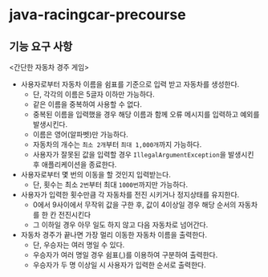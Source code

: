 # java-racingcar-precourse

## 기능 요구 사항
<간단한 자동차 경주 게임>
* 사용자로부터 자동차 이름을 쉼표를 기준으로 입력 받고 자동차를 생성한다.
  * 단, 각각의 이름은 5글자 이하만 가능하다.
  * 같은 이름을 중복하여 사용할 수 없다.
  * 중복된 이름을 입력했을 경우 해당 이름과 함께 오류 메시지를 입력하고 예외를 발생시킨다.
  * 이름은 영어(알파벳)만 가능하다.
  * 자동차의 개수는 `최소 2개`부터 `최대 1,000개`까지 가능하다. 
  * 사용자가 잘못된 값을 입력할 경우 `IllegalArgumentException`을 발생시킨 후 애플리케이션을 종료한다.
* 사용자로부터 몇 번의 이동을 할 것인지 입력받는다.
  * 단, 횟수는 최소 `2번`부터 최대 `1000번`까지만 가능하다.
* 사용자가 입력한 횟수만큼 각 자동차를 전진 시키거나 정지상태를 유지한다.
  * 0에서 9사이에서 무작위 값을 구한 후, 값이 4이상일 경우 해당 순서의 자동차를 한 칸 전진시킨다
  * 그 이하일 경우 아무 일도 하지 않고 다음 자동차로 넘어간다.
* 자동차 경주가 끝나면 가장 멀리 이동한 자동차 이름을 출력한다.
  * 단, 우승자는 여러 명일 수 있다.
  * 우승자가 여러 명일 경우 쉼표(,)를 이용하여 구분하여 출력한다.
  * 우승자가 두 명 이상일 시 사용자가 입력한 순서로 출력한다.
